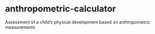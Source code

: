 # anthropometric-calculator
Assessment of a child’s physical development based on anthropometric measurements
